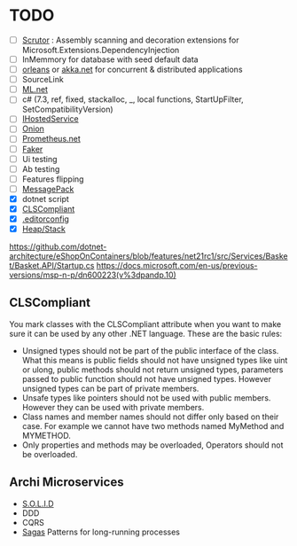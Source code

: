 # TODO

* [ ] [Scrutor][scrutor] : Assembly scanning and decoration extensions for Microsoft.Extensions.DependencyInjection
* [ ] InMemmory for database with seed default data
* [ ] [orleans][orleans] or [akka.net][akka.net] for concurrent & distributed applications
* [ ] SourceLink
* [ ] [ML.net][ml.net]
* [ ] c# (7.3, ref, fixed, stackalloc, _, local functions, StartUpFilter, SetCompatibilityVersion)
* [ ] [IHostedService][ihostservice]
* [ ] [Onion][onion]
* [ ] [Prometheus.net][prometheus]
* [ ] [Faker][faker]
* [ ] Ui testing
* [ ] Ab testing
* [ ] Features flipping
* [ ] [MessagePack][messagepack]
* [x] dotnet script
* [x] [CLSCompliant](#CLSCompliant)
* [x] [.editorconfig][editorconfig]
* [x] [Heap/Stack][heapstack]

https://github.com/dotnet-architecture/eShopOnContainers/blob/features/net21rc1/src/Services/Basket/Basket.API/Startup.cs
https://docs.microsoft.com/en-us/previous-versions/msp-n-p/dn600223(v%3dpandp.10)

## CLSCompliant <a name="CLSCompliant"></a>

You mark classes with the CLSCompliant attribute when you want to make sure it can be used by any other .NET language. These are the basic rules:

* Unsigned types should not be part of the public interface of the class. What this means is public fields should not have unsigned types like uint or ulong, public methods should not return unsigned types, parameters passed to public function should not have unsigned types. However unsigned types can be part of private members.
* Unsafe types like pointers should not be used with public members. However they can be used with private members.
* Class names and member names should not differ only based on their case. For example we cannot have two methods named MyMethod and MYMETHOD.
* Only properties and methods may be overloaded, Operators should not be overloaded.

## Archi Microservices

* [S.O.L.I.D][solid]
* DDD
* CQRS
* [Sagas][sagas] Patterns for long-running processes

[solid]: https://scotch.io/bar-talk/s-o-l-i-d-the-first-five-principles-of-object-oriented-design
[editorconfig]: https://docs.microsoft.com/fr-fr/visualstudio/ide/create-portable-custom-editor-options
[heapstack]: https://www.gribblelab.org/CBootCamp/7_Memory_Stack_vs_Heap.html
[ml.net]: https://www.microsoft.com/net/learn/apps/machine-learning-and-ai/ml-dotnet/get-started/windows
[sagas]: https://docs.particular.net/nservicebus/sagas/
[scrutor]: https://github.com/khellang/Scrutor
[prometheus]: https://blog.developershelf.com/2018/01/09/asp-net-core-metrics/
[orleans]: https://github.com/dotnet/orleans
[akka.net]: https://getakka.net/
[messagepack]: https://msgpack.org/
[faker]: https://github.com/bchavez/Bogus
[ihostservice]:https://docs.microsoft.com/en-us/dotnet/standard/microservices-architecture/multi-container-microservice-net-applications/background-tasks-with-ihostedservice
[onion]: https://dzone.com/articles/onion-architecture-is-interesting
